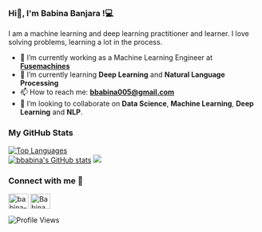 ### Hi👋, I'm Babina Banjara !:computer:

I am a machine learning and deep learning practitioner and learner. I love solving problems, learning a lot in the process.


- 🔭 I’m currently working as a Machine Learning Engineer at [**Fusemachines**](https://fusemachines.com/)
- 🌱 I’m currently learning **Deep Learning** and **Natural Language Processing**
- 📫 How to reach me: **bbabina005@gmail.com**
- 👯 I’m looking to collaborate on **Data Science**, **Machine Learning**, **Deep Learning** and **NLP**.
 
<div>
  <h3>My GitHub Stats</h3>
    <a href="https://github.com/bbabina" align="left"><img src="https://github-readme-stats.vercel.app/api/top-langs/?username=bbabina&langs_count=5&title_color=0891b2&text_color=ffffff&icon_color=0891b2&bg_color=1c1917&hide_border=true&locale=en&custom_title=Top%5%Languages" alt="Top Languages" /></a><br>
    <a href="http://www.github.com/bbabina"><img src="https://github-readme-stats.vercel.app/api?username=bbabina&show_icons=true&hide=&count_private=true&title_color=0891b2&text_color=ffffff&icon_color=0891b2&bg_color=1c1917&hide_border=true&show_icons=true" alt="bbabina's GitHub stats" /></a>
    <a href="http://www.github.com/bbabina"><img src="https://github-readme-streak-stats.herokuapp.com/?user=bbabina&stroke=ffffff&background=1c1917&ring=0891b2&fire=0891b2&currStreakNum=ffffff&currStreakLabel=0891b2&sideNums=ffffff&sideLabels=ffffff&dates=ffffff&hide_border=true" /></a>
  </div>
  
### Connect with me 🤝

<p align="left">
<a href="https://linkedin.com/in/babina-banjara-88788a1b1" target="blank"><img align="center" src="https://raw.githubusercontent.com/rahuldkjain/github-profile-readme-generator/master/src/images/icons/Social/linked-in-alt.svg" alt="babina-banjara-88788a1b1" height="30" width="40" /></a>
<a href="https://twitter.com/BabinaB" target="blank"><img align="center" src="https://raw.githubusercontent.com/rahuldkjain/github-profile-readme-generator/master/src/images/icons/Social/twitter.svg" alt="BabinaB" height="30" width="40" /></a>
</p>
<!-- [![Website](https://img.shields.io/website?label=bbabina&style=for-the-badge&url=https%3A%2F%2Fcodestackr.com)](https://www.bbabina.com.np) -->

  
![Profile Views](https://komarev.com/ghpvc/?username=bbabina&style=flat-square)


<!---
bbabina/bbabina is a ✨ special ✨ repository because its `README.md` (this file) appears on your GitHub profile.
You can click the Preview link to take a look at your changes.
--->
